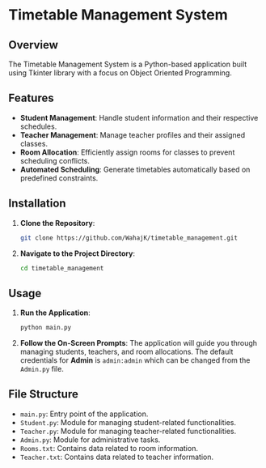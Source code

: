 # Timetable Management System

## Overview

The Timetable Management System is a Python-based application built using Tkinter library with a focus on Object Oriented Programming.
## Features

- **Student Management**: Handle student information and their respective schedules.
- **Teacher Management**: Manage teacher profiles and their assigned classes.
- **Room Allocation**: Efficiently assign rooms for classes to prevent scheduling conflicts.
- **Automated Scheduling**: Generate timetables automatically based on predefined constraints.

## Installation

1. **Clone the Repository**:
   ```bash
   git clone https://github.com/WahajK/timetable_management.git
   ```
2. **Navigate to the Project Directory**:
   ```bash
   cd timetable_management
   ```

## Usage

1. **Run the Application**:
   ```bash
   python main.py
   ```
2. **Follow the On-Screen Prompts**: The application will guide you through managing students, teachers, and room allocations. The default credentials for **Admin** is `admin:admin` which can be changed from the `Admin.py` file.

## File Structure

- `main.py`: Entry point of the application.
- `Student.py`: Module for managing student-related functionalities.
- `Teacher.py`: Module for managing teacher-related functionalities.
- `Admin.py`: Module for administrative tasks.
- `Rooms.txt`: Contains data related to room information.
- `Teacher.txt`: Contains data related to teacher information.
